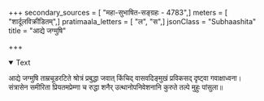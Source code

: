 +++
secondary_sources = [ "महा-सुभाषित-सङ्ग्रहः - 4783",]
meters = [ "शार्दूलविक्रीडितम्",]
pratimaala_letters = [ "ल", "स",]
jsonClass = "Subhaashita"
title = "आद्ये जग्मुषि"

+++

<details open><summary>Text</summary>

आद्ये जग्मुषि ताम्रचूडरटिते श्रोत्रं प्रबुद्धा जवात् किंचिद् वासवदिङ्मुखं प्रविकसद् दृष्ट्वा गवाक्षाध्वना।  
संत्रासेन समीरिता प्रियतमप्रेम्णा च रुद्धा शनैर् उत्थानोपनिवेशनानि कुरुते तल्पे मुहुः पांसुला॥
</details>
